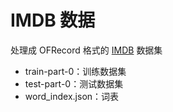 # IMDB 数据

处理成 OFRecord 格式的 [IMDB](https://ai.stanford.edu/~amaas/data/sentiment/) 数据集 

- train-part-0：训练数据集
- test-part-0：测试数据集
- word_index.json：词表
